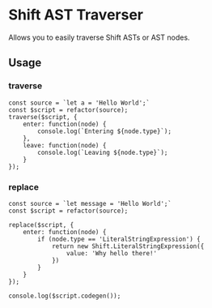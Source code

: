 # Shift AST Traverser

Allows you to easily traverse Shift ASTs or AST nodes.

## Usage

### traverse

```
const source = `let a = 'Hello World';`
const $script = refactor(source);
traverse($script, {
    enter: function(node) {
        console.log(`Entering ${node.type}`);
    },
    leave: function(node) {
        console.log(`Leaving ${node.type}`);
    }
});
```

### replace

```
const source = `let message = 'Hello World';`
const $script = refactor(source);

replace($script, {
    enter: function(node) {
        if (node.type == 'LiteralStringExpression') {
            return new Shift.LiteralStringExpression({
                value: 'Why hello there!'
            })
        }
    }
});

console.log($script.codegen());
```
